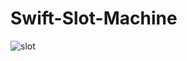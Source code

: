 # Swift-Slot-Machine
![slot](https://user-images.githubusercontent.com/50315818/101501139-60179280-3995-11eb-9e1f-6434006a02fe.jpg)

